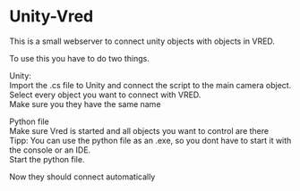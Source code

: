 # Unity-Vred
This is a small webserver to connect unity objects with objects in VRED.  

To use this you have to do two things.  

Unity:  
  Import the .cs file to Unity and connect the script to the main camera object.  
  Select every object you want to connect with VRED.  
  Make sure you they have the same name  
  
Python file  
  Make sure Vred is started and all objects you want to control are there  
  Tipp: You can use the python file as an .exe, so you dont have to start it with the console or an IDE.  
  Start the python file.  
  
  Now they should connect automatically  

